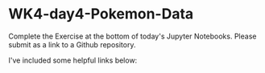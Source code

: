 # WK4-day4-Pokemon-Data
Complete the Exercise at the bottom of  today's Jupyter Notebooks. Please submit as a link to a Github repository.

I've included some helpful links below:
